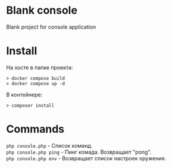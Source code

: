 # Blank console
Blank project for console application

# Install
На хосте в папке проекта:
```
> docker compose build
> docker compose up -d 
```

В контейнере:
```
> composer install
```

# Commands
`php console.php` - Список команд.  
`php console.php ping` - Пинг комада. Возвращает "pong".  
`php console.php env` - Возвращает список настроек оружения.  

